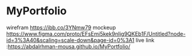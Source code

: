 # MyPortfolio
wirefram https://ibb.co/3YNmw79
mockeup https://www.figma.com/proto/EFsEmi5kek9nIjg9QKEb1F/Untitled?node-id=3%3A40&scaling=scale-down&page-id=0%3A1
live link :https://abdalrhman-mousa.github.io/MyPortfolio/
